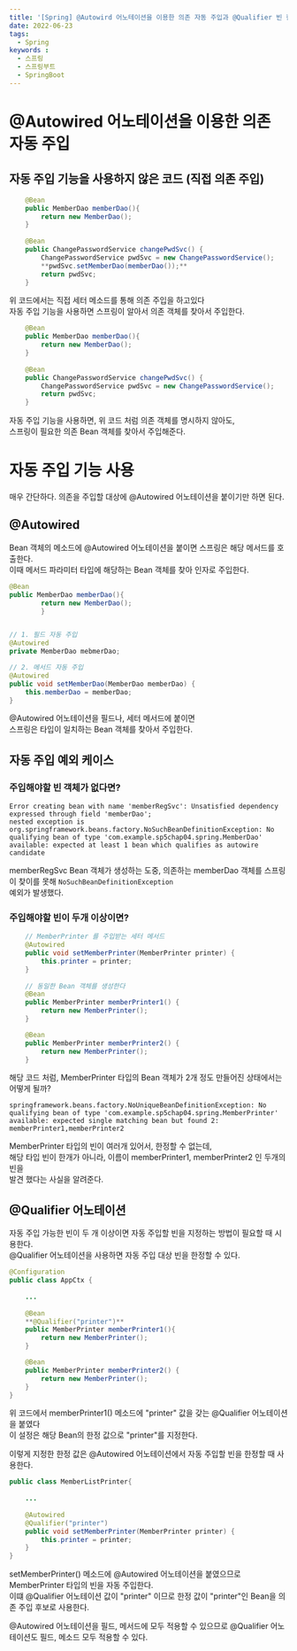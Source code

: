 ```yaml
---
title: '[Spring] @Autowird 어노테이션을 이용한 의존 자동 주입과 @Qualifier 빈 한정자'
date: 2022-06-23
tags:
  - Spring
keywords :
  - 스프링
  - 스프링부트
  - SpringBoot
---
```

# @Autowired 어노테이션을 이용한 의존 자동 주입
## 자동 주입 기능을 사용하지 않은 코드 (직접 의존 주입)
````java
    @Bean
    public MemberDao memberDao(){
        return new MemberDao();
    }
    
    @Bean
    public ChangePasswordService changePwdSvc() {
        ChangePasswordService pwdSvc = new ChangePasswordService();
        **pwdSvc.setMemberDao(memberDao());**
        return pwdSvc;
    }
````
위 코드에서는 직접 세터 메소드를 통해 의존 주입을 하고있다 <br/>
자동 주입 기능을 사용하면 스프링이 알아서 의존 객체를 찾아서 주입한다.

```java
    @Bean
    public MemberDao memberDao(){
        return new MemberDao();
    }
    
    @Bean
    public ChangePasswordService changePwdSvc() {
        ChangePasswordService pwdSvc = new ChangePasswordService();
        return pwdSvc;
    }
```

자동 주입 기능을 사용하면, 위 코드 처럼 의존 객체를 명시하지 않아도,<br/>
스프링이 필요한 의존 Bean 객체를 찾아서 주입해준다.

# 자동 주입 기능 사용
매우 간단하다. 의존을 주입할 대상에 @Autowired 어노테이션을 붙이기만 하면 된다.
## @Autowired 

Bean 객체의 메소드에 @Autowired 어노테이션을 붙이면 스프링은 해당 메서드를 호출한다.
</br> 이때 메서드 파라미터 타입에 해당하는 Bean 객체를 찾아 인자로 주입한다.

```java
@Bean
public MemberDao memberDao(){
        return new MemberDao();
        }


// 1. 필드 자동 주입
@Autowired
private MemberDao mebmerDao;

// 2. 메서드 자동 주입
@Autowired
public void setMemberDao(MemberDao memberDao) {
    this.memberDao = memberDao;
}
```

@Autowired 어노테이션을 필드나, 세터 메서드에 붙이면 
</br> 스프링은 타입이 일치하는 Bean 객체를 찾아서 주입한다.

## 자동 주입 예외 케이스
### 주입해야할 빈 객체가 없다면?
```
Error creating bean with name 'memberRegSvc': Unsatisfied dependency expressed through field 'memberDao'; 
nested exception is org.springframework.beans.factory.NoSuchBeanDefinitionException: No qualifying bean of type 'com.example.sp5chap04.spring.MemberDao' available: expected at least 1 bean which qualifies as autowire candidate
```
memberRegSvc Bean 객체가 생성하는 도중, 의존하는 memberDao 객체를 스프링이 찾이를 못해 `NoSuchBeanDefinitionException` 
</br> 예외가 발생했다.

### 주입해야할 빈이 두개 이상이면?
```java
    // MemberPrinter 를 주입받는 세터 메서드
	@Autowired
    public void setMemberPrinter(MemberPrinter printer) {
        this.printer = printer;
    }
    
    // 동일한 Bean 객체를 생성한다
    @Bean
    public MemberPrinter memberPrinter1() {
        return new MemberPrinter();
    }

    @Bean
    public MemberPrinter memberPrinter2() {
        return new MemberPrinter();
    }
```
해당 코드 처럼, MemberPrinter 타입의 Bean 객체가 2개 정도 만들어진 상태에서는 어떻게 될까?

```
springframework.beans.factory.NoUniqueBeanDefinitionException: No qualifying bean of type 'com.example.sp5chap04.spring.MemberPrinter' available: expected single matching bean but found 2: memberPrinter1,memberPrinter2
```

MemberPrinter 타입의 빈이 여러개 있어서, 한정할 수 없는데, </br>
해당 타입 빈이 한개가 아니라, 이름이 memberPrinter1, memberPrinter2 인 두개의 빈을 </br>
발견 했다는 사실을 알려준다. </br>

## @Qualifier 어노테이션
자동 주입 가능한 빈이 두 개 이상이면 자동 주입할 빈을 지정하는 방법이 필요할 때 시용한다. <br/>
@Qualifier 어노테이션을 사용하면 자동 주입 대상 빈을 한정할 수 있다.

```java
@Configuration
public class AppCtx {
    
    ...
    
    @Bean
    **@Qualifier("printer")**
    public MemberPrinter memberPrinter1(){
        return new MemberPrinter();
    }

    @Bean
    public MemberPrinter memberPrinter2() {
        return new MemberPrinter();
    }
}
```
위 코드에서 memberPrinter1() 메소드에 "printer" 값을 갖는 @Qualifier 어노테이션을 붙였다 <br/>
이 설정은 해당 Bean의 한정 값으로 "printer"를 지정한다.

이렇게 지정한 한정 값은 @Autowired 어노테이션에서 자동 주입할 빈을 한정할 때 사용한다.
```java
public class MemberListPrinter{
    
    ...
    
	@Autowired
	@Qualifier("printer")
	public void setMemberPrinter(MemberPrinter printer) {
		this.printer = printer;
	}
}
```
setMemberPrinter() 메소드에 @Autowired 어노테이션을 붙였으므로 MemberPrinter 타입의 빈을 자동 주입한다. <br/>
이떄 @Qualifier 어노테이션 값이 "printer" 이므로 한정 값이 "printer"인 Bean을 의존 주입 후보로 사용한다.

@Autowired 어노테이션을 필드, 메서드에 모두 적용할 수 있으므로 @Qualifier 어노테이션도 필드, 메소드 모두 적용할 수 있다.